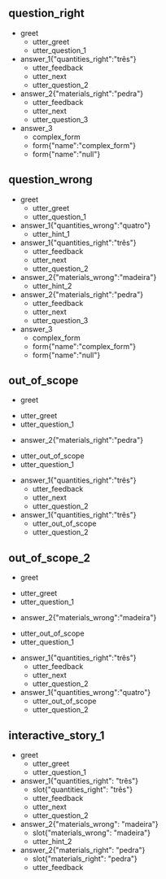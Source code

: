 ## question_right
* greet
  - utter_greet
  - utter_question_1
* answer_1{"quantities_right":"três"}
  - utter_feedback
  - utter_next
  - utter_question_2
* answer_2{"materials_right":"pedra"}
  - utter_feedback
  - utter_next
  - utter_question_3
* answer_3
  - complex_form
  - form{"name":"complex_form"}
  - form{"name":"null"}
 
## question_wrong
* greet
  - utter_greet
  - utter_question_1
* answer_1{"quantities_wrong":"quatro"}
  - utter_hint_1
* answer_1{"quantities_right":"três"}
  - utter_feedback
  - utter_next
  - utter_question_2 
* answer_2{"materials_wrong":"madeira"}
  - utter_hint_2
* answer_2{"materials_right":"pedra"}
  - utter_feedback
  - utter_next
  - utter_question_3
* answer_3
  - complex_form
  - form{"name":"complex_form"}
  - form{"name":"null"}
    
## out_of_scope
* greet
 - utter_greet
 - utter_question_1
* answer_2{"materials_right":"pedra"}
 - utter_out_of_scope
 - utter_question_1
* answer_1{"quantities_right":"três"}
  - utter_feedback
  - utter_next
  - utter_question_2
* answer_1{"quantities_right":"três"}
  - utter_out_of_scope
  - utter_question_2

  


## out_of_scope_2
* greet
 - utter_greet
 - utter_question_1
* answer_2{"materials_wrong":"madeira"}
 - utter_out_of_scope
 - utter_question_1
* answer_1{"quantities_right":"três"}
  - utter_feedback
  - utter_next
  - utter_question_2
* answer_1{"quantities_wrong":"quatro"}
  - utter_out_of_scope
  - utter_question_2






## interactive_story_1
* greet
    - utter_greet
    - utter_question_1
* answer_1{"quantities_right": "três"}
    - slot{"quantities_right": "três"}
    - utter_feedback
    - utter_next
    - utter_question_2
* answer_2{"materials_wrong": "madeira"}
    - slot{"materials_wrong": "madeira"}
    - utter_hint_2
* answer_2{"materials_right": "pedra"}
    - slot{"materials_right": "pedra"}
    - utter_feedback
